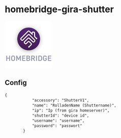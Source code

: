 # homebridge-gira-shutter

<img src="https://github.com/homebridge/branding/raw/latest/logos/homebridge-wordmark-logo-vertical.png" width="150">

## Config
````
{
            "accessory": "ShutterV1",
            "name": "RolladenName (Shuttername)",
            "ip": "Ip (from gira homeserver)",
            "shutterId": "device id",
            "username": "username",
            "password": "passwort"
        }
````

